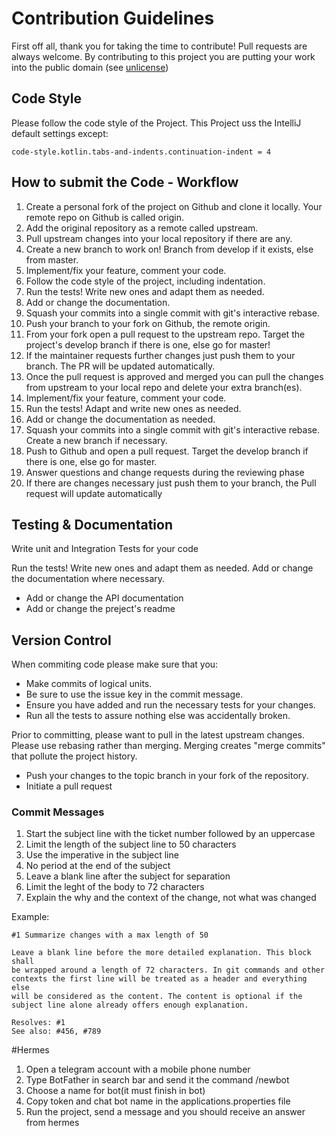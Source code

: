 Contribution Guidelines
=================================

First off all, thank you for taking the time to contribute! Pull requests are always welcome.
By contributing to this project
you are putting your work into the public domain (see [unlicense](LICENSE))


Code Style
----------
Please follow the code style of the Project.
This Project uss the IntelliJ default settings except:
```
code-style.kotlin.tabs-and-indents.continuation-indent = 4
```


## How to submit the Code - Workflow
1.  Create a personal fork of the project on Github and clone it locally.
    Your remote repo on Github is called origin.
2.  Add the original repository as a remote called upstream.
3.  Pull upstream changes into your local repository if there are any.
4.  Create a new branch to work on! Branch from develop if it exists, else from master.
5.  Implement/fix your feature, comment your code.
6.  Follow the code style of the project, including indentation.
7.  Run the tests! Write new ones and adapt them as needed.
8.  Add or change the documentation.
9.  Squash your commits into a single commit with git's interactive rebase.
10. Push your branch to your fork on Github, the remote origin.
11. From your fork open a pull request to the upstream repo.
    Target the project's develop branch if there is one, else go for master!
12. If the maintainer requests further changes just push them to your branch.
    The PR will be updated automatically.
13. Once the pull request is approved and merged you can pull the changes
    from upstream to your local repo and delete your extra branch(es).
14. Implement/fix your feature, comment your code.
15. Run the tests! Adapt and write new ones as needed.
16. Add or change the documentation as needed.
17. Squash your commits into a single commit with git's interactive rebase. Create a new branch if necessary.
18. Push to Github and open a pull request. Target the develop branch if there is one, else go for master.
19. Answer questions and change requests during the reviewing phase
20. If there are changes necessary just push them to your branch,
    the Pull request will update automatically
    
Testing & Documentation
-------
Write unit and Integration Tests for your code

Run the tests! Write new ones and adapt them as needed.
Add or change the documentation where necessary.
* Add or change the API documentation
* Add or change the preject's readme


Version Control
---------------
When commiting code please make sure that you:
* Make commits of logical units.
* Be sure to use the issue key in the commit message.
* Ensure you have added and run the necessary tests for your changes.
* Run all the tests to assure nothing else was accidentally broken.

Prior to committing, please want to pull in the latest upstream changes.
Please use rebasing rather than merging.
Merging creates "merge commits" that pollute the project history.

* Push your changes to the topic branch in your fork of the repository.
* Initiate a pull request

### Commit Messages
1. Start the subject line with the ticket number followed by an uppercase
2. Limit the length of the subject line to 50 characters
3. Use the imperative in the subject line
4. No period at the end of the subject
5. Leave a blank line after the subject for separation
6. Limit the leght of the body to 72 characters
7. Explain the why and the context of the change, not what was changed

Example:

````````````
#1 Summarize changes with a max length of 50

Leave a blank line before the more detailed explanation. This block shall
be wrapped around a length of 72 characters. In git commands and other
contexts the first line will be treated as a header and everything else
will be considered as the content. The content is optional if the
subject line alone already offers enough explanation.

Resolves: #1
See also: #456, #789
````````````

#Hermes

1. Open a telegram account with a mobile phone number
2. Type BotFather in search bar and send it the command /newbot
3. Choose a name for bot(it must finish in bot)
4. Copy token and chat bot name in the applications.properties file
5. Run the project, send a message and you should receive an answer from hermes